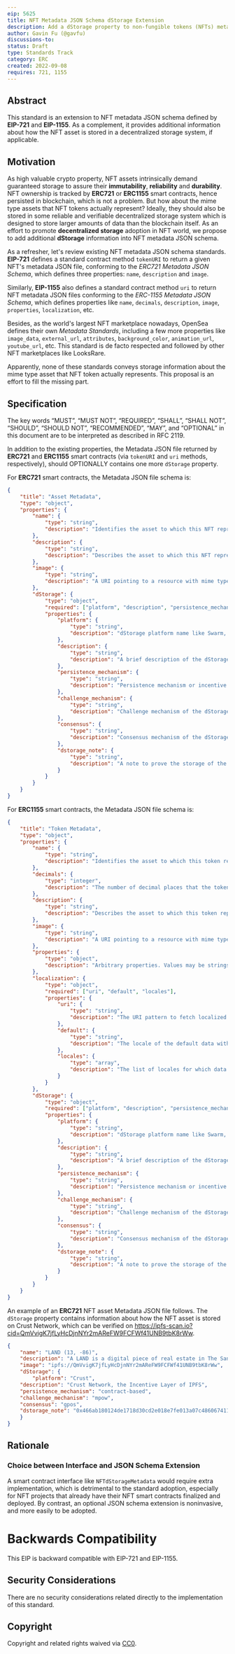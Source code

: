 ```yaml
---
eip: 5625
title: NFT Metadata JSON Schema dStorage Extension
description: Add a dStorage property to non-fungible tokens (NFTs) metadata JSON schema to provide decentralized storage information of NFT assets
author: Gavin Fu (@gavfu)
discussions-to:
status: Draft
type: Standards Track
category: ERC
created: 2022-09-08
requires: 721, 1155
---
```


## Abstract

This standard is an extension to NFT metadata JSON schema defined by **EIP-721** and **EIP-1155**. As a complement, it provides additional information about how the NFT asset is stored in a decentralized storage system, if applicable.

## Motivation

As high valuable crypto property, NFT assets intrinsically demand guaranteed storage to assure their **immutability**, **reliability** and **durability**. NFT ownership is tracked by **ERC721** or **ERC1155** smart contracts, hence persisted in blockchain, which is not a problem. But how about the mime type assets that NFT tokens actually represent? Ideally, they should also be stored in some reliable and verifiable decentralized storage system which is designed to store larger amounts of data than the blockchain itself. As an effort to promote **decentralized storage** adoption in NFT world, we propose to add additional **dStorage** information into NFT metadata JSON schema.

As a refresher, let's review existing NFT metadata JSON schema standards. **EIP-721** defines a standard contract method `tokenURI` to return a given NFT's metadata JSON file, conforming to the *ERC721 Metadata JSON Schema*, which defines three properties: `name`, `description` and `image`.

Similarly, **EIP-1155** also defines a standard contract method `uri` to return NFT metadata JSON files conforming to the *ERC-1155 Metadata JSON Schema*, which defines properties like `name`, `decimals`, `description`, `image`, `properties`, `localization`, etc.

Besides, as the world's largest NFT marketplace nowadays, OpenSea defines their own *Metadata Standards*, including a few more properties like `image_data`, `external_url`, `attributes`, `background_color`, `animation_url`, `youtube_url`, etc. This standard is de facto respected and followed by other NFT marketplaces like LooksRare.

Apparently, none of these standards conveys storage information about the mime type asset that NFT token actually represents. This proposal is an effort to fill the missing part.


## Specification

The key words “MUST”, “MUST NOT”, “REQUIRED”, “SHALL”, “SHALL NOT”, “SHOULD”, “SHOULD NOT”, “RECOMMENDED”, “MAY”, and “OPTIONAL” in this document are to be interpreted as described in RFC 2119.

In addition to the existing properties, the Metadata JSON file returned by **ERC721** and **ERC1155** smart contracts (via `tokenURI` and `uri` methods, respectively), should OPTIONALLY contains one more `dStorage` property.

For **ERC721** smart contracts, the Metadata JSON file schema is:

```json
{
    "title": "Asset Metadata",
    "type": "object",
    "properties": {
        "name": {
            "type": "string",
            "description": "Identifies the asset to which this NFT represents"
        },
        "description": {
            "type": "string",
            "description": "Describes the asset to which this NFT represents"
        },
        "image": {
            "type": "string",
            "description": "A URI pointing to a resource with mime type image/* representing the asset to which this NFT represents. Consider making any images at a width between 320 and 1080 pixels and aspect ratio between 1.91:1 and 4:5 inclusive."
        },
        "dStorage": {
            "type": "object",
            "required": ["platform", "description", "persistence_mechanism", "challenge_mechanism", "consensus", "dstorage_note"],
            "properties": {
                "platform": {
                    "type": "string",
                    "description": "dStorage platform name like Swarm, Arweave, Filecoin, Crust, etc"
                },
                "description": {
                    "type": "string",
                    "description": "A brief description of the dStorage platform"
                },
                "persistence_mechanism": {
                    "type": "string",
                    "description": "Persistence mechanism or incentive structure of the dStorage platform, like 'blockchain-based', 'contract-based', etc"
                },
                "challenge_mechanism": {
                    "type": "string",
                    "description": "Challenge mechanism of the dStorage platform, like Arweave's proof-of-access, etc"
                },
                "consensus": {
                    "type": "string",
                    "description": "Consensus mechanism of the dStorage platform, like PoW, PoS, etc"
                },
                "dstorage_note": {
                    "type": "string",
                    "description": "A note to prove the storage of the NFT asset on the dStorage platform, like a Filecoin deal id, a Crust place_storage_order transaction hash, etc"
                }
            }
        }
    }
}
```

For **ERC1155** smart contracts, the Metadata JSON file schema is:

```json
{
    "title": "Token Metadata",
    "type": "object",
    "properties": {
        "name": {
            "type": "string",
            "description": "Identifies the asset to which this token represents",
        },
        "decimals": {
            "type": "integer",
            "description": "The number of decimal places that the token amount should display - e.g. 18, means to divide the token amount by 1000000000000000000 to get its user representation."
        },
        "description": {
            "type": "string",
            "description": "Describes the asset to which this token represents"
        },
        "image": {
            "type": "string",
            "description": "A URI pointing to a resource with mime type image/* representing the asset to which this token represents. Consider making any images at a width between 320 and 1080 pixels and aspect ratio between 1.91:1 and 4:5 inclusive."
        },
        "properties": {
            "type": "object",
            "description": "Arbitrary properties. Values may be strings, numbers, object or arrays.",
        },
        "localization": {
            "type": "object",
            "required": ["uri", "default", "locales"],
            "properties": {
                "uri": {
                    "type": "string",
                    "description": "The URI pattern to fetch localized data from. This URI should contain the substring `{locale}` which will be replaced with the appropriate locale value before sending the request."
                },
                "default": {
                    "type": "string",
                    "description": "The locale of the default data within the base JSON"
                },
                "locales": {
                    "type": "array",
                    "description": "The list of locales for which data is available. These locales should conform to those defined in the Unicode Common Locale Data Repository (http://cldr.unicode.org/)."
                }
            }
        },
        "dStorage": {
            "type": "object",
            "required": ["platform", "description", "persistence_mechanism", "challenge_mechanism", "consensus", "dstorage_note"],
            "properties": {
                "platform": {
                    "type": "string",
                    "description": "dStorage platform name like Swarm, Arweave, Filecoin, Crust, etc"
                },
                "description": {
                    "type": "string",
                    "description": "A brief description of the dStorage platform"
                },
                "persistence_mechanism": {
                    "type": "string",
                    "description": "Persistence mechanism or incentive structure of the dStorage platform, like 'blockchain-based', 'contract-based', etc"
                },
                "challenge_mechanism": {
                    "type": "string",
                    "description": "Challenge mechanism of the dStorage platform, like Arweave's proof-of-access, etc"
                },
                "consensus": {
                    "type": "string",
                    "description": "Consensus mechanism of the dStorage platform, like PoW, PoS, etc"
                },
                "dstorage_note": {
                    "type": "string",
                    "description": "A note to prove the storage of the NFT asset on the dStorage platform, like a Filecoin deal id, a Crust place_storage_order transaction hash, etc"
                }
            }
        }
    }
}
```

An example of an **ERC721** NFT asset Metadata JSON file follows. The `dStorage` property contains information about how the NFT asset is stored on Crust Network, which can be verified on https://ipfs-scan.io?cid=QmVvigK7jfLyHcDjnNYr2mAReFW9FCFWf41UNB9tbK8rWw.


```json
{
	"name": "LAND (13, -86)",
	"description": "A LAND is a digital piece of real estate in The Sandbox metaverse that players can buy to build experiences on top of",
	"image": "ipfs://QmVvigK7jfLyHcDjnNYr2mAReFW9FCFWf41UNB9tbK8rWw",
	"dStorage": {
		"platform": "Crust",
    "description": "Crust Network, the Incentive Layer of IPFS",
    "persistence_mechanism": "contract-based",
    "challenge_mechanism": "mpow",
    "consensus": "gpos",
    "dstorage_note": "0x466ab180124de1718d30cd2e018e7fe013a07c4860674110ccd13e97eb31ae16"
	}
}
```

## Rationale

### Choice between Interface and JSON Schema Extension

A smart contract interface like `NFTdStorageMetadata` would require extra implementation, which is detrimental to the standard adoption, especially for NFT projects that already have their NFT smart contracts finalized and deployed. By contrast, an optional JSON schema extension is noninvasive, and more easily to be adopted.

# Backwards Compatibility

This EIP is backward compatible with EIP-721 and EIP-1155.

## Security Considerations

There are no security considerations related directly to the implementation of this standard.

## Copyright

Copyright and related rights waived via [CC0](https://eips.ethereum.org/LICENSE).
